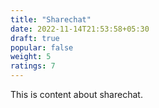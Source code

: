 ```yaml
---
title: "Sharechat"
date: 2022-11-14T21:53:58+05:30
draft: true
popular: false 
weight: 5
ratings: 7
---
```


This is content about sharechat.